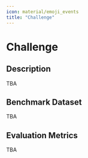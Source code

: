 ```yaml
---
icon: material/emoji_events
title: "Challenge"
---
```

# Challenge

## Description

TBA

## Benchmark Dataset

TBA

## Evaluation Metrics

TBA
